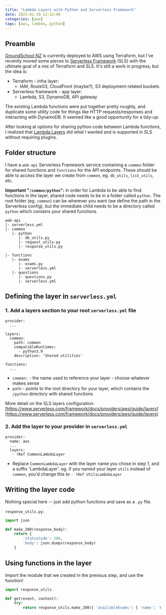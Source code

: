 ```yaml
---
title: "Lambda Layers with Python and Serverless Framework"
date: 2023-01-20 13:15:00
categories: [aws]
tags: [aws, lambda, python]
---
```


## Preamble

[GroundSchool NZ](https://groundschool.co.nz) is currently deployed to AWS using Terraform, but I've recently moved some pieces to [Serverless Framework](https://www.serverless.com) (SLS) with the ultimate goal of a mix of Terraform and SLS. It's still a work in progress, but the idea is:
 - Terraform - infra layer:
   - IAM, Route53, CloudFront (maybe?), S3 deployment-related buckets
 - Serverless framework - app layer:
   - Lambda, S3, DynamoDB, API gateway

The existing Lambda functions were put together pretty roughly, and duplicate some  utility code for things like HTTP requests/responses and interacting with DynamoDB. It seemed like a good opportunity for a tidy-up.

After looking at options for sharing python code between Lambda functions, I realized that [Lambda Layers](https://docs.aws.amazon.com/lambda/latest/dg/configuration-layers.html) did what I wanted and is supported in SLS without requiring plugins.

## Folder structure

I have a `web-api` Serverless Framework service containing a `common` folder for shared functions and `functions` for the API endpoints. These should be able to access the layer we create from `common`, eg. `db_utils`, `list_utils`, etc.

**Important "`/common/python`":** in order for Lambda to be able to find functions in the layer, shared code needs to be in a folder called `python`. The root folder (eg. `common`) can be wherever you want (we define the path in the Serverless config), but the immediate child needs to be a directory called `python` which contains your shared functions.

```
web-api
|- serverless.yml
|- common
   |- python
      |- db_utils.py
      |- request_utils.py
      |- response_utils.py

|- functions
   |- exams
      |- exams.py
      |- serverless.yml
   |- questions
      |- questions.py
      |- serverless.yml
```

## Defining the layer in `serverless.yml`

### 1. Add a layers section to your root `serverless.yml` file
```
provider:
  ...

layers:
  common:
    path: common
    compatibleRuntimes:
      - python3.9
    description: 'Shared utilities'

functions:
  ...
```
 - `common:` - the name used to reference your layer - choose whatever makes sense
 - `path` - points to the root directory for your layer, which contains the `/python` directory with shared functions

More detail on the SLS layers configuration: [https://www.serverless.com/framework/docs/providers/aws/guide/layers](https://www.serverless.com/framework/docs/providers/aws/guide/layers)


### 2. Add the layer to your provider in `serverless.yml`
```
provider:
  name: aws
  ...
  layers:
   - !Ref CommonLambdaLayer
```

 - Replace `CommonLambdaLayer` with the layer name you chose in step 1, and a suffix 'LambdaLayer'. eg. if you named your layer `utils` instead of `common`, you'd change this to `- !Ref UtilsLambdaLayer`

## Writing the layer code

Nothing special here -- just add python functions and save as a `.py` file.

`response_utils.py`:
```python
import json

def make_200(response_body):
    return {
        'statusCode': 200,
        'body': json.dumps(response_body)
    }
```

## Using functions in the layer

Import the module that we created in the previous step, and use the function!
```python
import response_utils

def get(event, context):
    try:
        return response_utils.make_200({ 'availableExams': { 'name': 'PPL Air Law' } })
```
